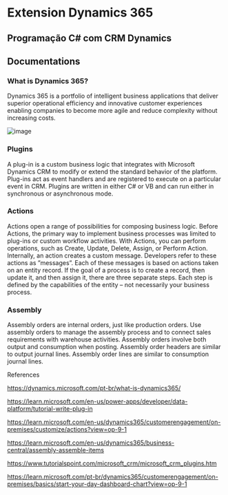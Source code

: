 # Extension Dynamics 365

## Programação C# com CRM Dynamics

## Documentations

### What is Dynamics 365?
Dynamics 365 is a portfolio of intelligent business applications that deliver superior operational efficiency and innovative customer experiences enabling companies to become more agile and reduce complexity without increasing costs.

![image](https://github.com/jessicacosta07/extension-dynamics365/assets/65916297/bec7c442-cdfd-47bc-9fdf-595b0f5f814c)


### Plugins
A plug-in is a custom business logic that integrates with Microsoft Dynamics CRM to modify or extend the standard behavior of the platform. Plug-ins act as event handlers and are registered to execute on a particular event in CRM. Plugins are written in either C# or VB and can run either in synchronous or asynchronous mode.

### Actions
Actions open a range of possibilities for composing business logic. Before Actions, the primary way to implement business processes was limited to plug-ins or custom workflow activities. With Actions, you can perform operations, such as Create, Update, Delete, Assign, or Perform Action. Internally, an action creates a custom message. Developers refer to these actions as ”messages”. Each of these messages is based on actions taken on an entity record. If the goal of a process is to create a record, then update it, and then assign it, there are three separate steps. Each step is defined by the capabilities of the entity – not necessarily your business process.

### Assembly
Assembly orders are internal orders, just like production orders. Use assembly orders to manage the assembly process and to connect sales requirements with warehouse activities. Assembly orders involve both output and consumption when posting. Assembly order headers are similar to output journal lines. Assembly order lines are similar to consumption journal lines.

References

https://dynamics.microsoft.com/pt-br/what-is-dynamics365/

https://learn.microsoft.com/en-us/power-apps/developer/data-platform/tutorial-write-plug-in

https://learn.microsoft.com/en-us/dynamics365/customerengagement/on-premises/customize/actions?view=op-9-1

https://learn.microsoft.com/en-us/dynamics365/business-central/assembly-assemble-items

https://www.tutorialspoint.com/microsoft_crm/microsoft_crm_plugins.htm

https://learn.microsoft.com/pt-br/dynamics365/customerengagement/on-premises/basics/start-your-day-dashboard-chart?view=op-9-1
